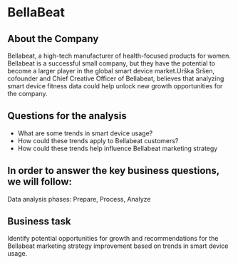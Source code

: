 # BellaBeat
## About the Company
Bellabeat, a high-tech manufacturer of health-focused products for women. Bellabeat is a successful small company, but they have the potential to become a larger player in the global smart device market.Urška Sršen, cofounder and Chief Creative Officer of Bellabeat, believes that analyzing smart device fitness data could help unlock new growth opportunities for the company.
## Questions for the analysis
* What are some trends in smart device usage?
* How could these trends apply to Bellabeat customers?
* How could these trends help influence Bellabeat marketing strategy
## In order to answer the key business questions, we will follow:
Data analysis phases: Prepare, Process, Analyze
## Business task
Identify potential opportunities for growth and recommendations for the Bellabeat marketing strategy improvement based on trends in smart device usage.
